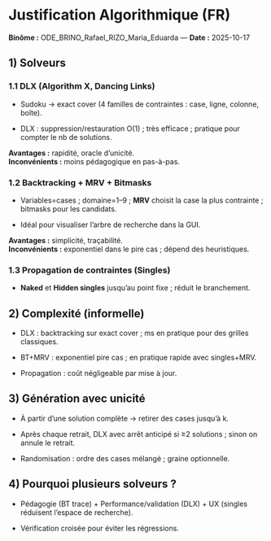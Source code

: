 # Justification Algorithmique (FR)
**Binôme :** ODE_BRINO_Rafael_RIZO_Maria_Eduarda — **Date :** 2025-10-17

## 1) Solveurs
### 1.1 DLX (Algorithm X, Dancing Links)
- Sudoku → exact cover (4 familles de contraintes : case, ligne, colonne, boîte).

- DLX : suppression/restauration O(1) ; très efficace ; pratique pour compter le nb de solutions.

**Avantages :** rapidité, oracle d’unicité.  
**Inconvénients :** moins pédagogique en pas-à-pas.

### 1.2 Backtracking + MRV + Bitmasks
- Variables=cases ; domaine=1–9 ; **MRV** choisit la case la plus contrainte ; bitmasks pour les candidats.

- Idéal pour visualiser l’arbre de recherche dans la GUI.

**Avantages :** simplicité, traçabilité.  
**Inconvénients :** exponentiel dans le pire cas ; dépend des heuristiques.

### 1.3 Propagation de contraintes (Singles)
- **Naked** et **Hidden singles** jusqu’au point fixe ; réduit le branchement.

## 2) Complexité (informelle)
- DLX : backtracking sur exact cover ; ms en pratique pour des grilles classiques.

- BT+MRV : exponentiel pire cas ; en pratique rapide avec singles+MRV.

- Propagation : coût négligeable par mise à jour.

## 3) Génération avec unicité
- À partir d’une solution complète → retirer des cases jusqu’à k.

- Après chaque retrait, DLX avec arrêt anticipé si ≥2 solutions ; sinon on annule le retrait.

- Randomisation : ordre des cases mélangé ; graine optionnelle.

## 4) Pourquoi plusieurs solveurs ?
- Pédagogie (BT trace) + Performance/validation (DLX) + UX (singles réduisent l’espace de recherche).

- Vérification croisée pour éviter les régressions.
